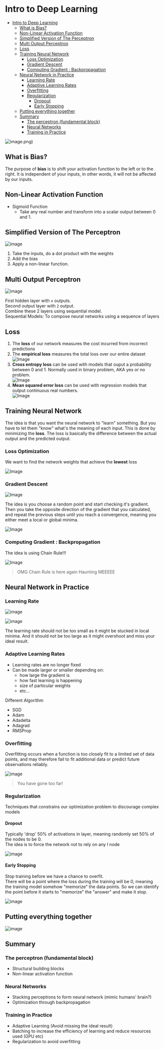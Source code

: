 # Intro to Deep Learning

- [Intro to Deep Learning](#intro-to-deep-learning)
  - [What is Bias?](#what-is-bias)
  - [Non-Linear Activation Function](#non-linear-activation-function)
  - [Simplified Version of The Perceptron](#simplified-version-of-the-perceptron)
  - [Multi Output Perceptron](#multi-output-perceptron)
  - [Loss](#loss)
  - [Training Neural Network](#training-neural-network)
    - [Loss Optimization](#loss-optimization)
    - [Gradient Descent](#gradient-descent)
    - [Computing Gradient : Backpropagation](#computing-gradient--backpropagation)
  - [Neural Network in Practice](#neural-network-in-practice)
    - [Learning Rate](#learning-rate)
    - [Adaptive Learning Rates](#adaptive-learning-rates)
    - [Overfitting](#overfitting)
    - [Regularization](#regularization)
      - [Dropout](#dropout)
      - [Early Stopping](#early-stopping)
  - [Putting everything together](#putting-everything-together)
  - [Summary](#summary)
    - [The perceptron (fundamental block)](#the-perceptron-fundamental-block)
    - [Neural Networks](#neural-networks)
    - [Training in Practice](#training-in-practice)

![image](Image/Perceptron.png).png)

## What is Bias?

The purpose of **bias** is to shift your activation function to the left or to the right. It is independent of your inputs, in other words, it will not be affected by our inputs.

## Non-Linear Activation Function

- Sigmoid Function
  - Take any real number and transform into a scalar output between 0 and 1.

## Simplified Version of The Perceptron

![image](Image/SimplifiedPerceptron.png.png)

1. Take the inputs, do a dot product with the weights
2. Add the bias
3. Apply a non-linear function.

## Multi Output Perceptron
![image](Image/multiOutputPerceptron.png)

First hidden layer with `n` outputs.  
Second output layer with `2` output.  
Combine these 2 layers using sequential model.  
Sequential Models: To compose neural networks using a sequence of layers  

## Loss

1. The **loss** of our network measures the cost incurred from incorrect predictions  
2. The **empirical loss** measures the total loss over our entire dataset  
![Image](Image/Loss.png)
3. **Cross entropy loss** can be used with models that ouput a probability between 0 and 1. Normally used in binary problem, AKA yes or no problem.  
![Image](Image/BinaryLoss.png)
4. **Mean squared error loss** can be used with regression models that output continuous real numbers.  
![Image](Image/MeanSquaredError.png)

## Training Neural Network

The idea is that you want the neural network to "learn" something. But you have to let them "know" what's the meaning of each input. This is done by minimizing the **loss**. The loss is basically the difference between the actual output and the predicted output.

### Loss Optimization

We want to find the network weights that achieve the **lowest** loss

![Image](Image/LossOptimization.png)

### Gradient Descent

![Image](Image/GradientDescent.png)

The idea is you choose a random point and start checking it's gradient. Then you take the opposite direction of the gradient that you calculated, and repeat the previous steps until you reach a convergence, meaning you either meet a local or global minima.  

![Image](Image/GradientDescentCode.png)

### Computing Gradient : Backpropagation

The idea is using Chain Rule!!!

![Image](Image/Backpropagation.png)

> OMG Chain Rule is here again Haunting MEEEEE

## Neural Network in Practice

### Learning Rate

![image](Image/LearningRate.png)

![image](Image/LearningRate_1.png)

The learning rate should not be too small as it might be stucked in local minima. And it should not be too large as it might overshoot and miss your ideal result.

### Adaptive Learning Rates

- Learning rates are no longer fixed
- Can be made larger or smaller depending on:
  - how large the gradient is
  - how fast learning is happening
  - size of particular weights
  - etc...

Different Algorithm

- SGD
- Adam
- Adadelta
- Adagrad
- RMSProp

### Overfitting

Overfitting occurs when a function is too closely fit to a limited set of data points, and may therefore fail to fit additional data or predict future observations reliably.

![image](Image/Overfitting.png)

> You have gone too far!

### Regularization

Techniques that constrains our optimization problem to discourage complex models

#### Dropout

Typically 'drop' 50% of activations in layer, meaning randomly set 50% of the nodes to be 0.  
The idea is to force the network not to rely on any I node

![image](Image/Dropout.png)

#### Early Stopping

Stop training before we have a chance to overfit.  
There will be a point where the loss during the training will be 0, meaning the training model somehow "memorize" the data points. So we can identify the point before it starts to "memorize" the "answer" and make it stop.

![image](Image/EarlyStopping.png)

## Putting everything together

![image](Image/OverallCode.png)

## Summary

### The perceptron (fundamental block)

- Structural building blocks
- Non-linear activation function

### Neural Networks

- Stacking perceptrons to form neural network (mimic humans' brain?)
- Optimization through backpropagation

### Training in Practice

- Adaptive Learning (Avoid missing the ideal result)
- Batching to increase the efficiency of learning and reduce resources used (GPU etc)
- Regularization to avoid overfitting